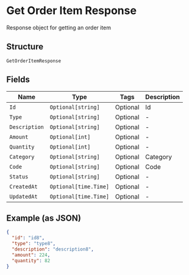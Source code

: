 
# Get Order Item Response

Response object for getting an order item

## Structure

`GetOrderItemResponse`

## Fields

| Name | Type | Tags | Description |
|  --- | --- | --- | --- |
| `Id` | `Optional[string]` | Optional | Id |
| `Type` | `Optional[string]` | Optional | - |
| `Description` | `Optional[string]` | Optional | - |
| `Amount` | `Optional[int]` | Optional | - |
| `Quantity` | `Optional[int]` | Optional | - |
| `Category` | `Optional[string]` | Optional | Category |
| `Code` | `Optional[string]` | Optional | Code |
| `Status` | `Optional[string]` | Optional | - |
| `CreatedAt` | `Optional[time.Time]` | Optional | - |
| `UpdatedAt` | `Optional[time.Time]` | Optional | - |

## Example (as JSON)

```json
{
  "id": "id8",
  "type": "type8",
  "description": "description8",
  "amount": 224,
  "quantity": 82
}
```

